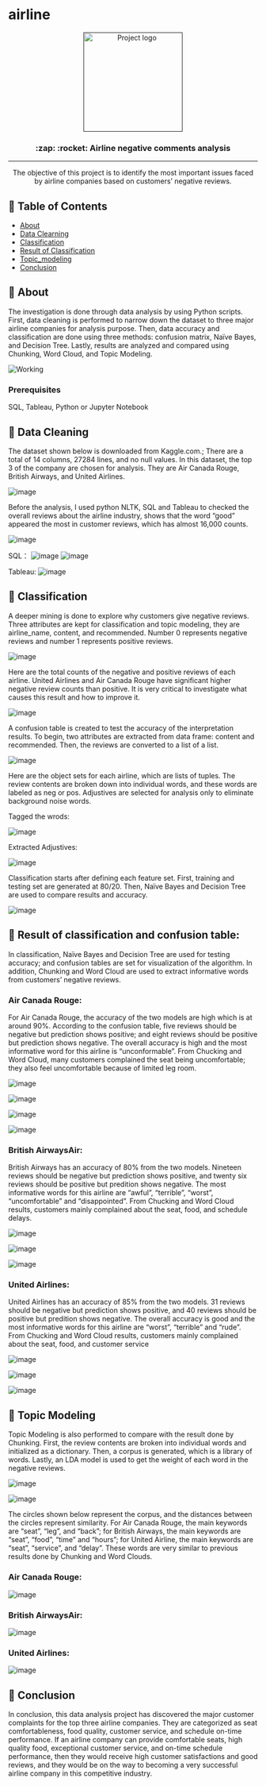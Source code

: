 # airline

<p align="center">
  <a href="" rel="noopener">
 <img width=200px height=200px src="https://i.imgur.com/6wj0hh6.jpg" alt="Project logo"></a>
</p>

<h3 align="center">:zap: :rocket: Airline negative comments analysis </h3>


---

<p align="center">
The objective of this project is to identify the most important issues faced by airline companies based on customers’ negative reviews. 
    <br> 
</p>

## 📝 Table of Contents
- [About](#about)
- [Data Clearning](#data_leaning)
- [Classification](#classification)
- [Result of Classification](#result)
- [Topic_modeling](#topic_modeling)
- [Conclusion](#conclusion)


## 🧐 About <a name = "about"></a>
The investigation is done through data analysis by using Python scripts. First, data cleaning is performed to narrow down the dataset to three major airline companies for analysis purpose. Then, data accuracy and classification are done using three methods: confusion matrix, Naïve Bayes, and Decision Tree. Lastly, results are analyzed and compared using Chunking, Word Cloud, and Topic Modeling.  

![Working](https://media.giphy.com/media/W1T1DxaxgqQQgdvHvq/giphy.gif)

### Prerequisites
SQL, Tableau, Python or Jupyter Notebook 


## 🔖 Data Cleaning <a name = "data_leaning"></a>

The dataset shown below is downloaded from Kaggle.com.; There are a total of 14 columns, 27284 lines, and no null values. In this dataset, the top 3 of the company are chosen for analysis. They are Air Canada Rouge, British Airways, and United Airlines.

![image](https://github.com/YingHu1234/airline/blob/master/img/1.PNG)

Before the analysis, I used python NLTK, SQL and Tableau to checked the overall reviews about the airline industry,
shows that the word “good” appeared the most in customer reviews, which has almost 16,000 counts.  

![image](https://github.com/YingHu1234/airline/blob/master/img/2.PNG)

SQL：
![image](https://github.com/YingHu1234/airline/blob/master/img/SQL1.PNG)
![image](https://github.com/YingHu1234/airline/blob/master/img/SQL2.PNG)

Tableau:
![image](https://github.com/YingHu1234/airline/blob/master/img/T-dashboard.PNG)

## 🌱 Classification <a name = "classification"></a>
A deeper mining is done to explore why customers give negative reviews. Three attributes are kept for classification and topic modeling, they are airline_name, content, and recommended. Number 0 represents negative reviews and number 1 represents positive reviews.

![image](https://github.com/YingHu1234/airline/blob/master/img1/1.PNG)


Here are the total counts of the negative and positive reviews of each airline. United Airlines and Air Canada Rouge have significant higher negative review counts than positive. It is very critical to investigate what causes this result and how to improve it.

![image](https://github.com/YingHu1234/airline/blob/master/img1/2.PNG)


A confusion table is created to test the accuracy of the interpretation results. To begin, two attributes are extracted from data frame: content and recommended. Then, the reviews are converted to a list of a list. 

![image](https://github.com/YingHu1234/airline/blob/master/img1/3.PNG)


Here are the object sets for each airline, which are lists of tuples. The review contents are broken down into individual words, and these words are labeled as neg or pos. Adjustives are selected for analysis only to eliminate background noise words.


Tagged the wrods:

![image](https://github.com/YingHu1234/airline/blob/master/img/4.PNG)


Extracted Adjustives:

![image](https://github.com/YingHu1234/airline/blob/master/img/5.PNG)


Classification starts after defining each feature set. First, training and testing set are generated at 80/20. Then, Naïve Bayes and Decision Tree are used to compare results and accuracy.

![image](https://github.com/YingHu1234/airline/blob/master/img1/4.PNG)




## 🌳 Result of classification and confusion table:  <a name = "result"></a>
In classification, Naïve Bayes and Decision Tree are used for testing accuracy; and confusion tables are set for visualization of the algorithm. In addition, Chunking and Word Cloud are used to extract informative words from customers’ negative reviews. 

### Air Canada Rouge: 
For Air Canada Rouge, the accuracy of the two models are high which is at around 90%. According to the confusion table, five reviews should be negative but prediction shows positive; and eight reviews should be positive but prediction shows negative. The overall accuracy is high and the most informative word for this airline is “unconformable”. From Chucking and Word Cloud, many customers complained the seat being uncomfortable; they also feel uncomfortable because of limited leg room.
 

![image](https://github.com/YingHu1234/airline/blob/master/img/7.PNG)


![image](https://github.com/YingHu1234/airline/blob/master/img/8.PNG)


![image](https://github.com/YingHu1234/airline/blob/master/img/9.PNG)


![image](https://github.com/YingHu1234/airline/blob/master/img/10.PNG)


### British AirwaysAir: 

British Airways has an accuracy of 80% from the two models. Nineteen reviews should be negative but prediction shows positive, and twenty six reviews should be positive but predition shows negative. The most informative words for this airline are “awful”, “terrible”, “worst”, “uncomfortable” and “disappointed”. From Chucking and Word Cloud results, customers mainly complained about the seat, food, and schedule delays.


![image](https://github.com/YingHu1234/airline/blob/master/img1/5.PNG)

![image](https://github.com/YingHu1234/airline/blob/master/img1/6.PNG)

![image](https://github.com/YingHu1234/airline/blob/master/img1/7.PNG)


### United Airlines: 
United Airlines has an accuracy of 85% from the two models. 31 reviews should be negative but prediction shows positive, and 40 reviews should be positive but predition shows negative. The overall accuracy is good and the most informative words for this airline are “worst”, “terrible” and “rude”. From Chucking and Word Cloud results, customers mainly complained about the seat, food, and customer service

![image](https://github.com/YingHu1234/airline/blob/master/img1/8.PNG)

![image](https://github.com/YingHu1234/airline/blob/master/img1/9.PNG)

![image](https://github.com/YingHu1234/airline/blob/master/img1/10.PNG)


## 🌽 Topic Modeling  <a name = "topic_modeling"></a>
Topic Modeling is also performed to compare with the result done by Chunking. First, the review contents are broken into individual words and initialized as a dictionary. Then, a corpus is generated, which is a library of words. Lastly, an LDA model is used to get the weight of each word in the negative reviews.

![image](https://github.com/YingHu1234/airline/blob/master/img/11.PNG)

![image](https://github.com/YingHu1234/airline/blob/master/img/12.PNG)




The circles shown below represent the corpus, and the distances between the circles represent similarity. For Air Canada Rouge, the main keywords are “seat”, “leg”, and “back”; for British Airways, the main keywords are “seat”, “food”, “time” and “hours”; for United Airline, the main keywords are “seat”, “service”, and “delay”. These words are very similar to previous results done by Chunking and Word Clouds.


### Air Canada Rouge:

![image](https://github.com/YingHu1234/airline/blob/master/img/13.PNG)


### British AirwaysAir: 

![image](https://github.com/YingHu1234/airline/blob/master/img1/11.PNG)


### United Airlines: 

![image](https://github.com/YingHu1234/airline/blob/master/img1/12.PNG)



## 🎉 Conclusion <a name = "conclusion"></a>
In conclusion, this data analysis project has discovered the major customer complaints for the top three airline companies. They are categorized as seat comfortableness, food quality, customer service, and schedule on-time performance. If an airline company can provide comfortable seats, high quality food, exceptional customer service, and on-time schedule performance, then they would receive high customer satisfactions and good reviews, and they would be on the way to becoming a very successful airline company in this competitive industry. 
